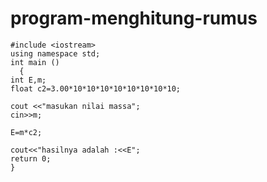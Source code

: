 # program-menghitung-rumus

    #include <iostream>
    using namespace std;
    int main ()
      {
    int E,m;
    float c2=3.00*10*10*10*10*10*10*10*10;

    cout <<"masukan nilai massa";
    cin>>m;

    E=m*c2;

    cout<<"hasilnya adalah :<<E";
    return 0;
    }
